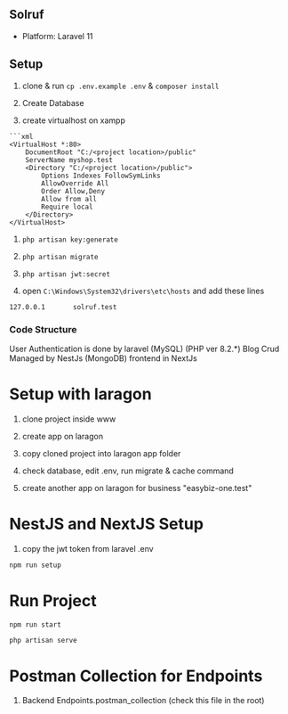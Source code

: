 ## Solruf

-   Platform: Laravel 11

## Setup

1. clone & run `cp .env.example .env` & `composer install`

1. Create Database

1. create virtualhost on xampp

````
```xml
<VirtualHost *:80>
    DocumentRoot "C:/<project location>/public"
    ServerName myshop.test
    <Directory "C:/<project location>/public">
        Options Indexes FollowSymLinks
        AllowOverride All
        Order Allow,Deny
        Allow from all
        Require local
    </Directory>
</VirtualHost>
````

1. `php artisan key:generate`

1. `php artisan migrate`

1. `php artisan jwt:secret`

1. open `C:\Windows\System32\drivers\etc\hosts` and add these lines

```
127.0.0.1       solruf.test
```

### Code Structure

User Authentication is done by laravel (MySQL) (PHP ver 8.2.*)
Blog Crud Managed by NestJs (MongoDB)
frontend in NextJs

# Setup with laragon

1. clone project inside www

2. create app on laragon

3. copy cloned project into laragon app folder

4. check database, edit .env, run migrate & cache command

5. create another app on laragon for business "easybiz-one.test"


# NestJS and NextJS Setup


1. copy the jwt token from laravel .env

```bash
npm run setup
```

# Run Project

```bash
npm run start
```


```Cmder
php artisan serve
```

# Postman  Collection for Endpoints

1. Backend Endpoints.postman_collection (check  this file in the root)